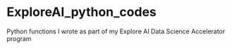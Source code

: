 # ExploreAI_python_codes
Python functions I wrote as part of my Explore AI Data Science Accelerator program
